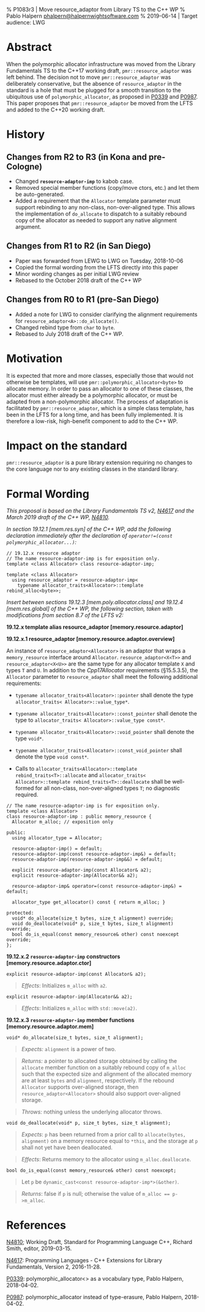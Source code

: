 % P1083r3 | Move resource_adaptor from Library TS to the C++ WP
% Pablo Halpern <phalpern@halpernwightsoftware.com>
% 2019-06-14 | Target audience: LWG

Abstract
========

When the polymorphic allocator infrastructure was moved from the Library
Fundamentals TS to the C++17 working draft, `pmr::resource_adaptor` was left
behind. The decision not to move `pmr::resource_adaptor` was deliberately
conservative, but the absence of `resource_adaptor` in the standard is a
hole that must be plugged for a smooth transition to the ubiquitous use of
`polymorphic_allocator`, as proposed in [P0339](http://wg21.link/p0339) and
[P0987](http://wg21.link/p0987).  This paper proposes that
`pmr::resource_adaptor` be moved from the LFTS and added to the C++20 working
draft.

History
=======

Changes from R2 to R3 (in Kona and pre-Cologne)
-----------------------------------------------

 * Changed __`resource-adaptor-imp`__ to kabob case.
 * Removed special member functions (copy/move ctors, etc.) and let them be
   auto-generated.
 * Added a requirement that the `Allocator` template parameter must support
   rebinding to any non-class, non-over-aligned type. This allows the
   implementation of `do_allocate` to dispatch to a suitably rebound copy of
   the allocator as needed to support any native alignment argument.

Changes from R1 to R2 (in San Diego)
------------------------------------

 * Paper was forwarded from LEWG to LWG on Tuesday, 2018-10-06
 * Copied the formal wording from the LFTS directly into this paper
 * Minor wording changes as per initial LWG review
 * Rebased to the October 2018 draft of the C++ WP

Changes from R0 to R1 (pre-San Diego)
-------------------------------------

 * Added a note for LWG to consider clarifying the alignment requirements for
   `resource_adaptor<A>::do_allocate()`.
 * Changed rebind type from `char` to `byte`.
 * Rebased to July 2018 draft of the C++ WP.

Motivation
==========

It is expected that more and more classes, especially those that would not
otherwise be templates, will use `pmr::polymorphic_allocator<byte>` to
allocate memory. In order to pass an allocator to one of these classes, the
allocator must either already be a polymorphic allocator, or must be adapted
from a non-polymorphic allocator.  The process of adaptation is facilitated by
`pmr::resource_adaptor`, which is a simple class template, has been in the
LFTS for a long time, and has been fully implemented. It is therefore a
low-risk, high-benefit component to add to the C++ WP.

Impact on the standard
======================

`pmr::resource_adaptor` is a pure library extension requiring no changes to
the core language nor to any existing classes in the standard library.

Formal Wording
==============

_This proposal is based on the Library Fundamentals TS v2,
[N4617](http://www.open-std.org/JTC1/SC22/WG21/docs/papers/2016/n4617.pdf) and
the March 2019 draft of the C++ WP,
[N4810](http://www.open-std.org/JTC1/SC22/WG21/docs/papers/2019/n4810.pdf)._

_In section 19.12.1 [mem.res.syn] of the C++ WP, add the following declaration
immediately after the declaration of
`operator!=(const polymorphic_allocator...)`:_

    // 19.12.x resource adaptor
    // The name resource-adaptor-imp is for exposition only.
    template <class Allocator> class resource-adaptor-imp;

    template <class Allocator>
      using resource_adaptor = resource-adaptor-imp<
        typename allocator_traits<Allocator>::template rebind_alloc<byte>>;

_Insert between sections 19.12.3 [mem.poly.allocator.class] and 19.12.4
[mem.res.global] of the C++ WP, the following section, taken with
modifications from section 8.7 of the LFTS v2:_

**19.12.x template alias resource_adaptor [memory.resource.adaptor]**

**19.12.x.1 resource_adaptor [memory.resource.adaptor.overview]**

An instance of `resource_adaptor<Allocator>` is an adaptor that wraps a
`memory_resource` interface around `Allocator`.  `resource_adaptor<X<T>>` and
`resource_adaptor<X<U>>` are the same type for any allocator template `X` and
types `T` and `U`. In addition to the _Cpp17Allocator_ requirements
(§15.5.3.5), the `Allocator` parameter to `resource_adaptor` shall meet the
following additional requirements:

 - `typename allocator_traits<Allocator>::pointer` shall denote the type
   `allocator_traits< Allocator>::value_type*`.

 - `typename allocator_traits<Allocator>::const_pointer` shall denote the type
    to `allocator_traits< Allocator>::value_type const*`.

 - `typename allocator_traits<Allocator>::void_pointer` shall denote the type
   `void*`.

 - `typename allocator_traits<Allocator>::const_void_pointer` shall denote the
    type `void const*`.

 - Calls to
   `allocator_traits<Allocator>::template rebind_traits<T>::allocate` and
   `allocator_traits< Allocator>::template rebind_traits<T>::deallocate`
   shall be well-formed for all non-class, non-over-aligned types `T`;
   no diagnostic required.

```
// The name resource-adaptor-imp is for exposition only.
template <class Allocator>
class resource-adaptor-imp : public memory_resource {
  Allocator m_alloc; // exposition only

public:
  using allocator_type = Allocator;

  resource-adaptor-imp() = default;
  resource-adaptor-imp(const resource-adaptor-imp&) = default;
  resource-adaptor-imp(resource-adaptor-imp&&) = default;

  explicit resource-adaptor-imp(const Allocator& a2);
  explicit resource-adaptor-imp(Allocator&& a2);

  resource-adaptor-imp& operator=(const resource-adaptor-imp&) = default;

  allocator_type get_allocator() const { return m_alloc; }

protected:
  void* do_allocate(size_t bytes, size_t alignment) override;
  void do_deallocate(void* p, size_t bytes, size_t alignment) override;
  bool do_is_equal(const memory_resource& other) const noexcept override;
};
```

**19.12.x.2 `resource-adaptor-imp` constructors [memory.resource.adaptor.ctor]**

`explicit resource-adaptor-imp(const Allocator& a2);`

> _Effects_: Initializes `m_alloc` with `a2`.

`explicit resource-adaptor-imp(Allocator&& a2);`

> _Effects_: Initializes `m_alloc` with `std::move(a2)`.

**19.12.x.3 `resource-adaptor-imp` member functions [memory.resource.adaptor.mem]**

`void* do_allocate(size_t bytes, size_t alignment);`

> _Expects:_ `alignment` is a power of two.

> _Returns:_ a pointer to allocated storage obtained by calling the `allocate`
> member function on a suitably rebound copy of `m_alloc` such that the
> expected size and alignment of the allocated memory are at least `bytes` and
> `alignment`, respectively. If the rebound `Allocator` supports over-aligned
> storage, then `resource_adaptor<Allocator>` should also support over-aligned
> storage.

> _Throws:_ nothing unless the underlying allocator throws.

`void do_deallocate(void* p, size_t bytes, size_t alignment);`

> _Expects_: `p` has been returned from a prior call to `allocate(bytes,
> alignment)` on a memory resource equal to `*this`, and the storage at `p` shall not
> yet have been deallocated.

> _Effects_: Returns memory to the allocator using `m_alloc.deallocate`.

`bool do_is_equal(const memory_resource& other) const noexcept;`

> Let `p` be `dynamic_cast<const resource-adaptor-imp*>(&other)`.

> _Returns_: false if `p` is null; otherwise the value of `m_alloc == p->m_alloc`.

References
==========

[N4810](http://www.open-std.org/JTC1/SC22/WG21/docs/papers/2019/n4810.pdf);
Working Draft, Standard for Programming Language C++, Richard Smith, editor,
2019-03-15.

[N4617](http://www.open-std.org/JTC1/SC22/WG21/docs/papers/2016/n4617.pdf):
Programming Languages - C++ Extensions for Library Fundamentals,
Version 2, 2016-11-28.

[P0339](http://wg21.link/p0339):
polymorphic_allocator<> as a vocabulary type, Pablo Halpern, 2018-04-02.

[P0987](http://wg21.link/p0987):
polymorphic_allocator<byte> instead of type-erasure, Pablo Halpern,
2018-04-02.
